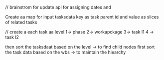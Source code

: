 // brainstrom for update api for assigning dates and 

Create aa map for input tasksdata key as task parent id and value as slices of related tasks 

// create a each task aa level
1-> phase
2-> workapckage
3-> task l1
4 -> task l2

then sort the tasksdaat based on the level  -> to find child nodes first
sort the task data based on the wbs  -> to maintain the hiearchy